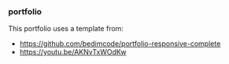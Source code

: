 ### portfolio
This portfolio uses a template from:
* https://github.com/bedimcode/portfolio-responsive-complete
* https://youtu.be/AKNvTxWOdKw
